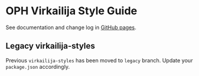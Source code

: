 # OPH Virkailija Style Guide

See documentation and change log in 
[GitHub pages](https://opetushallitus.github.io/virkailija-styles/styleguide/).

## Legacy virkailija-styles

Previous `virkailija-styles`  has been moved to `legacy` branch. Update
your `package.json` accordingly.
